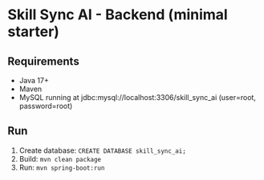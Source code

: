 # Skill Sync AI - Backend (minimal starter)

## Requirements
- Java 17+
- Maven
- MySQL running at jdbc:mysql://localhost:3306/skill_sync_ai (user=root, password=root)

## Run
1. Create database: `CREATE DATABASE skill_sync_ai;`
2. Build: `mvn clean package`
3. Run: `mvn spring-boot:run`
